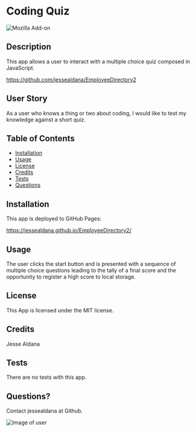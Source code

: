 # Coding Quiz


  ![Mozilla Add-on](https://img.shields.io/amo/v/blue?color=blue&label=Code%20Quiz&logoColor=white)
  
 ## Description

This app allows a user to interact with a multiple choice quiz composed in JavaScript.

  https://github.com/jessealdana/EmployeeDirectory2

 ## User Story

  As a user who knows a thing or two about coding, I would like to test my knowledge against a short quiz.

 
 ## Table of Contents
  * [Installation](#Installation)
  * [Usage](#Usage)
  * [License](#license)
  * [Credits](#credits)
  * [Tests](#tests)
  * [Questions](#questions)

 ## Installation

This app is deployed to GitHub Pages:

https://jessealdana.github.io/EmployeeDirectory2/

 ## Usage

The user clicks the start button and is presented with a sequence of multiple choice questions leading to the tally of a final score and the opportunity to register a high score to local storage.

 ## License
 
 This App is licensed under the MIT license.

 ## Credits
 
 Jesse Aldana

 ## Tests
 
 There are no tests with this app.

 ## Questions?
 
 Contact jessealdana at Github.
 
 ![Image of user](https://avatars0.githubusercontent.com/u/61436744?v=4)